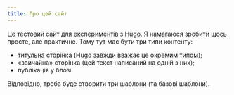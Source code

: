```yaml
---
title: Про цей сайт
---
```


Це тестовий сайт для експериментів з [Hugo][1]. Я намагаюся зробити щось просте, але практичне. Тому тут має бути три типи контенту:

 - титульна сторінка (Hugo завжди вважає це окремим типом);
 - «звичайна» сторінка (цей текст написаний на одній з них);
 - публікація у блозі.

Відповідно, треба буде створити три шаблони (та базові шаблони).

[1]: https://gohugo.io

